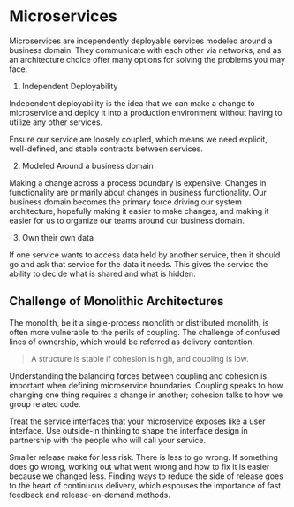 # Microservices

Microservices are independently deployable services modeled around a business domain. They communicate with each other via networks, and as an architecture choice offer many options for solving the problems you may face.

1. Independent Deployability

Independent deployability is the idea that we can make a change to microservice and deploy it into a production environment without having to utilize any other services.

Ensure our service are loosely coupled, which means we need explicit, well-defined, and stable contracts between services. 

2. Modeled Around a business domain

Making a change across a process boundary is expensive. Changes in functionality are primarily about changes in business functionality. Our business domain becomes the primary force driving our system architecture, hopefully making it easier to make changes, and making it easier for us to organize our teams around our business domain.

3. Own their own data

If one service wants to access data held by another service, then it should go and ask that service for the data it needs. This gives the service the ability to decide what is shared and what is hidden.

## Challenge of Monolithic Architectures

The monolith, be it a single-process monolith or distributed monolith, is often more vulnerable to the perils of coupling. The challenge of confused lines of ownership, which would be referred as delivery contention.

> A structure is stable if cohesion is high, and coupling is low.

Understanding the balancing forces between coupling and cohesion is important when defining microservice boundaries. Coupling speaks to how changing one thing requires a change in another; cohesion talks to how we group related code.

Treat the service interfaces that your microservice exposes like a user interface. Use outside-in thinking to shape the interface design in partnership with the people who will call your service.

Smaller release make for less risk. There is less to go wrong. If something does go wrong, working out what went wrong and how to fix it is easier because we changed less. Finding ways to reduce the side of release goes to the heart of continuous delivery, which espouses the importance of fast feedback and release-on-demand methods.

